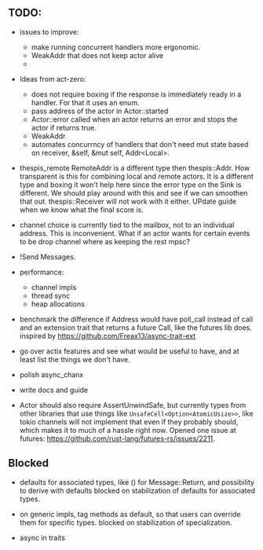## TODO:

- issues to improve:
  - make running concurrent handlers more ergonomic.
  - WeakAddr that does not keep actor alive
  -

- Ideas from act-zero:
  - does not require boxing if the response is immediately ready in a handler. For that it uses an enum.
  - pass address of the actor in Actor::started
  - Actor::error called when an actor returns an error and stops the actor if returns true.
  - WeakAddr
  - automates concurrncy of handlers that don't need mut state based on receiver, &self, &mut self, Addr<Local<Self>>.


- thespis_remote RemoteAddr is a different type then thespis::Addr. How transparent is this for combining local and remote actors. It is a different type and boxing it won't help here since the error type on the Sink is different. We should play around with this and see if we can smoothen that out. thespis::Receiver will not work with it either. UPdate guide when we know what the final score is.

- channel choice is currently tied to the mailbox, not to an individual address. This is inconvenient. What if an actor wants for certain events to be drop channel where as keeping the rest mpsc?


- !Send Messages.

- performance:
  - channel impls
  - thread sync
  - heap allocations

- benchmark the difference if Address would have poll_call instead of call and an extension trait that returns a future Call, like the futures lib does.
  inspired by https://github.com/Freax13/async-trait-ext


- go over actix features and see what would be useful to have, and at least list the things we don't have.
- polish async_chanx
- write docs and guide

- Actor should also require AssertUnwindSafe, but currently types from other libraries that use things like `UnsafeCell<Option<AtomicUsize>>`, like tokio channels will not implement that even if they probably should, which makes it to much of a hassle right now. Opened one issue at futures: https://github.com/rust-lang/futures-rs/issues/2211.



## Blocked

- defaults for associated types, like () for Message::Return, and possibility to derive with defaults
  blocked on stabilization of defaults for associated types.

- on generic impls, tag methods as default, so that users can override them for specific types.
  blocked on stabilization of specialization.

- async in traits
